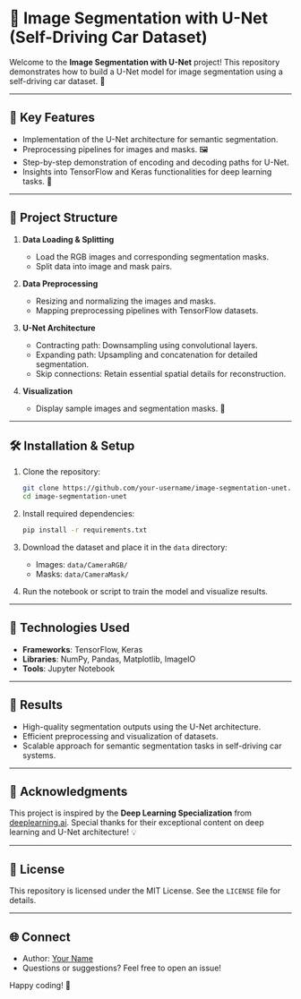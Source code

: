 # 🚗 Image Segmentation with U-Net (Self-Driving Car Dataset)

Welcome to the **Image Segmentation with U-Net** project! This repository demonstrates how to build a U-Net model for image segmentation using a self-driving car dataset. 🚀

---

## 🌟 Key Features

- Implementation of the U-Net architecture for semantic segmentation.
- Preprocessing pipelines for images and masks. 🖼️
- Step-by-step demonstration of encoding and decoding paths for U-Net.
- Insights into TensorFlow and Keras functionalities for deep learning tasks. 🤖

---

## 📂 Project Structure

1. **Data Loading & Splitting**  
   - Load the RGB images and corresponding segmentation masks.  
   - Split data into image and mask pairs.  

2. **Data Preprocessing**  
   - Resizing and normalizing the images and masks.  
   - Mapping preprocessing pipelines with TensorFlow datasets.  

3. **U-Net Architecture**  
   - Contracting path: Downsampling using convolutional layers.  
   - Expanding path: Upsampling and concatenation for detailed segmentation.  
   - Skip connections: Retain essential spatial details for reconstruction.

4. **Visualization**  
   - Display sample images and segmentation masks. 🎨

---

## 🛠️ Installation & Setup

1. Clone the repository:  
   ```bash
   git clone https://github.com/your-username/image-segmentation-unet.git
   cd image-segmentation-unet
   ```

2. Install required dependencies:  
   ```bash
   pip install -r requirements.txt
   ```

3. Download the dataset and place it in the `data` directory:  
   - Images: `data/CameraRGB/`  
   - Masks: `data/CameraMask/`

4. Run the notebook or script to train the model and visualize results.

---

## 🚀 Technologies Used

- **Frameworks**: TensorFlow, Keras  
- **Libraries**: NumPy, Pandas, Matplotlib, ImageIO  
- **Tools**: Jupyter Notebook

---

## 🎯 Results

- High-quality segmentation outputs using the U-Net architecture.  
- Efficient preprocessing and visualization of datasets.  
- Scalable approach for semantic segmentation tasks in self-driving car systems.

---

## 🙌 Acknowledgments

This project is inspired by the **Deep Learning Specialization** from [deeplearning.ai](https://www.deeplearning.ai/courses/deep-learning-specialization/). Special thanks for their exceptional content on deep learning and U-Net architecture! 💡

---

## 📜 License

This repository is licensed under the MIT License. See the `LICENSE` file for details.  

---

## 🌐 Connect

- Author: [Your Name](https://github.com/your-username)  
- Questions or suggestions? Feel free to open an issue!  

Happy coding! 🎉
